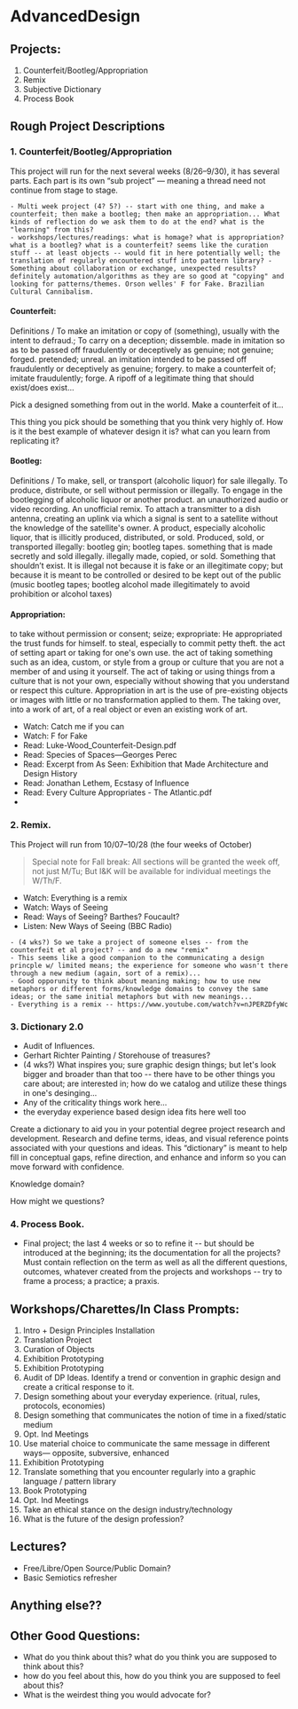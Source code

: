 # AdvancedDesign

## Projects:
1. Counterfeit/Bootleg/Appropriation
2. Remix
3. Subjective Dictionary
4. Process Book

## Rough Project Descriptions
### 1. Counterfeit/Bootleg/Appropriation
This project will run for the next several weeks (8/26–9/30), it has several parts. Each part is its own “sub project” — meaning a thread need not continue from stage to stage.

```
- Multi week project (4? 5?) -- start with one thing, and make a counterfeit; then make a bootleg; then make an appropriation... What kinds of reflection do we ask them to do at the end? what is the "learning" from this? 
- workshops/lectures/readings: what is homage? what is appropriation? what is a bootleg? what is a counterfeit? seems like the curation stuff -- at least objects -- would fit in here potentially well; the translation of regularly encountered stuff into pattern library? - Something about collaboration or exchange, unexpected results? definitely automation/algorithms as they are so good at "copying" and looking for patterns/themes. Orson welles' F for Fake. Brazilian Cultural Cannibalism. 
```

#### Counterfeit:
Definitions / To make an imitation or copy of (something), usually with the intent to defraud.; To carry on a deception; dissemble. made in imitation so as to be passed off fraudulently or deceptively as genuine; not genuine; forged. pretended; unreal. an imitation intended to be passed off fraudulently or deceptively as genuine; forgery. to make a counterfeit of; imitate fraudulently; forge. A ripoff of a legitimate thing that should exist/does exist…

Pick a designed something from out in the world. Make a counterfeit of it…

This thing you pick should be something that you think very highly of. How is it the best example of whatever design it is? what can you learn from replicating it?

#### Bootleg:
Definitions / To make, sell, or transport (alcoholic liquor) for sale illegally. To produce, distribute, or sell without permission or illegally. To engage in the bootlegging of alcoholic liquor or another product.  an unauthorized audio or video recording. An unofficial remix. To attach a transmitter to a dish antenna, creating an uplink via which a signal is sent to a satellite without the knowledge of the satellite's owner. A product, especially alcoholic liquor, that is illicitly produced, distributed, or sold.  Produced, sold, or transported illegally: bootleg gin; bootleg tapes. something that is made secretly and sold illegally. illegally made, copied, or sold. Something that shouldn’t exist. It is illegal not because it is fake or an illegitimate copy; but because it is  meant to be controlled or desired to be kept out of the public (music bootleg tapes; bootleg alcohol made illegitimately to avoid prohibition or alcohol taxes)

#### Appropriation:
to take without permission or consent; seize; expropriate: He appropriated the trust funds for himself. to steal, especially to commit petty theft. the act of setting apart or taking for one's own use. the act of taking something such as an idea, custom, or style from a group or culture that you are not a member of and using it yourself. The act of taking or using things from a culture that is not your own, especially without showing that you understand or respect this culture. Appropriation in art is the use of pre-existing objects or images with little or no transformation applied to them. The taking over, into a work of art, of a real object or even an existing work of art.

- Watch: Catch me if you can
- Watch: F for Fake
- Read: Luke-Wood_Counterfeit-Design.pdf
- Read: Species of Spaces—Georges Perec
- Read: Excerpt from As Seen: Exhibition that Made Architecture and Design History
- Read: Jonathan Lethem, Ecstasy of Influence
- Read: Every Culture Appropriates - The Atlantic.pdf
- 
### 2. Remix.
This Project will run from 10/07–10/28 (the four weeks of October)

> Special note for Fall break: All sections will be granted the week off, not just M/Tu; But I&K will be available for individual meetings the W/Th/F.

- Watch: Everything is a remix
- Watch: Ways of Seeing
- Read: Ways of Seeing? Barthes? Foucault? 
- Listen: New Ways of Seeing (BBC Radio)

```
- (4 wks?) So we take a project of someone elses -- from the counterfeit et al project? -- and do a new "remix"
- This seems like a good companion to the communicating a design princple w/ limited means; the experience for someone who wasn't there through a new medium (again, sort of a remix)...
- Good opporunity to think about meaning making; how to use new metaphors or different forms/knowledge domains to convey the same ideas; or the same initial metaphors but with new meanings...
- Everything is a remix -- https://www.youtube.com/watch?v=nJPERZDfyWc
```

### 3. Dictionary 2.0
- Audit of Influences.
- Gerhart Richter Painting / Storehouse of treasures?
- (4 wks?) What inspires you; sure graphic design things; but let's look bigger and broader than that too -- there have to be other things you care about; are interested in; how do we catalog and utilize these things in one's desinging...
- Any of the criticality things work here... 
- the everyday experience based design idea fits here well too

Create a dictionary to aid you in your potential degree project research and development. Research and define terms, ideas, and visual reference points associated with your questions and ideas. This “dictionary” is meant to help fill in conceptual gaps, refine direction, and enhance and inform so you can move forward with confidence.

Knowledge domain?

How might we questions?

### 4. Process Book.
- Final project; the last 4 weeks or so to refine it -- but should be introduced at the beginning; its the documentation for all the projects? Must contain reflection on the term as well as all the different questions, outcomes, whatever created from the projects and workshops -- try to frame a process; a practice; a praxis.

## Workshops/Charettes/In Class Prompts:
1. Intro + Design Principles Installation
2. Translation Project
3. Curation of Objects
4. Exhibition Prototyping
5. Exhibition Prototyping
6. Audit of DP Ideas. Identify a trend or convention in graphic design and create a critical response to it.
7. Design something about your everyday experience. (ritual, rules, protocols, economies)
8. Design something that communicates the notion of time in a fixed/static medium
9. Opt. Ind Meetings
10. Use material choice to communicate the same message in different ways— opposite, subversive, enhanced
11. Exhibition Prototyping
12. Translate something that you encounter regularly into a graphic language / pattern library
13. Book Prototyping
14. Opt. Ind Meetings
15. Take an ethical stance on the design industry/technology
16. What is the future of the design profession?

## Lectures?
- Free/Libre/Open Source/Public Domain?
- Basic Semiotics refresher

## Anything else??

## Other Good Questions:
- What do you think about this? what do you think you are supposed to think about this? 
- how do you feel about this, how do you think you are supposed to feel about this?
- What is the weirdest thing you would advocate for?

